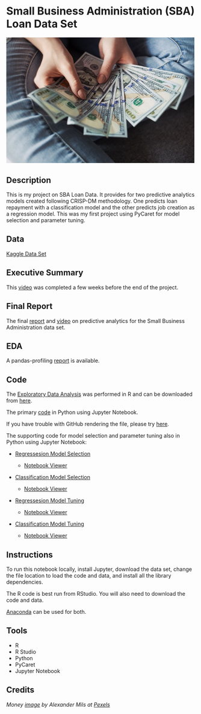 # Small Business Administration (SBA) Loan Data Set

<img src="images/loan.jpg" width ="500">

## Description

This is my project on SBA Loan Data. It provides for two predictive analytics models created following CRISP-DM methodology. One predicts loan repayment with a classification model and the other predicts job creation as a regression model. This was my first project using PyCaret for model selection and parameter tuning.

## Data

[Kaggle Data Set](https://www.kaggle.com/larsen0966/sba-loans-case-data-set)

## Executive Summary

This [video](https://youtu.be/G62wqCy5P1Y) was completed a few weeks before the end of the project.

## Final Report

The final [report](docs/FinalReport.pdf) and [video](https://youtu.be/6TPM5XNQz30) on predictive analytics for the Small Business Administration data set.

## EDA 

A pandas-profiling [report](https://sdloyd.github.io/SBALoan/pandasprofile/sba-pandas-profile-report.html) is available.

## Code

The [Exploratory Data Analysis](https://sdloyd.github.io/SBALoan/eda/630Project.html) was performed in R and can be downloaded from [here](eda/630Project.R).

The primary [code](https://github.com/SDLoyd/SBALoan/blob/main/code/FinalProject.ipynb) in Python using Jupyter Notebook.

If you have trouble with GitHub rendering the file, please try [here](https://nbviewer.jupyter.org/github/SDLoyd/SBALoan/blob/main/code/FinalProject.ipynb).

The supporting code for model selection and parameter tuning also in Python using Jupyter Notebook:

* [Regressesion Model Selection](https://github.com/SDLoyd/SBALoan/blob/main/supplemental_code/Pycaret_Reg.ipynb)  
  * [Notebook Viewer](https://nbviewer.jupyter.org/github/SDLoyd/SBALoan/blob/main/supplemental_code/Pycaret_Reg.ipynb)

* [Classification Model Selection](https://github.com/SDLoyd/SBALoan/blob/main/supplemental_code/Pycaret_Cat.ipynb)  
  * [Notebook Viewer](https://nbviewer.jupyter.org/github/SDLoyd/SBALoan/blob/main/supplemental_code/Pycaret_Cat.ipynb)

* [Regressesion Model Tuning](https://github.com/SDLoyd/SBALoan/blob/main/supplemental_code/Pycaret_Reg_Tuning.ipynb)  
  * [Notebook Viewer](https://nbviewer.jupyter.org/github/SDLoyd/SBALoan/blob/main/supplemental_code/Pycaret_Reg_Tuning.ipynb)

* [Classification Model Tuning](https://github.com/SDLoyd/SBALoan/blob/main/supplemental_code/PyCaret_Cat_Tuning.ipynb)  
  * [Notebook Viewer](https://nbviewer.jupyter.org/github/SDLoyd/SBALoan/blob/main/supplemental_code/PyCaret_Cat_Tuning.ipynb)

## Instructions

To run this notebook locally, install Jupyter, download the data set, change the file location to load the code and data, and install all the library dependencies.

The R code is best run from RStudio. You will also need to download the code and data.

[Anaconda](https://www.anaconda.com/) can be used for both.

## Tools

* R
* R Studio
* Python
* PyCaret
* Jupyter Notebook

## Credits

_Money [image](https://www.pexels.com/photo/person-holding-100-us-dollar-banknotes-2068975) by Alexander Mils at [Pexels](https://www.pexels.com/)_


